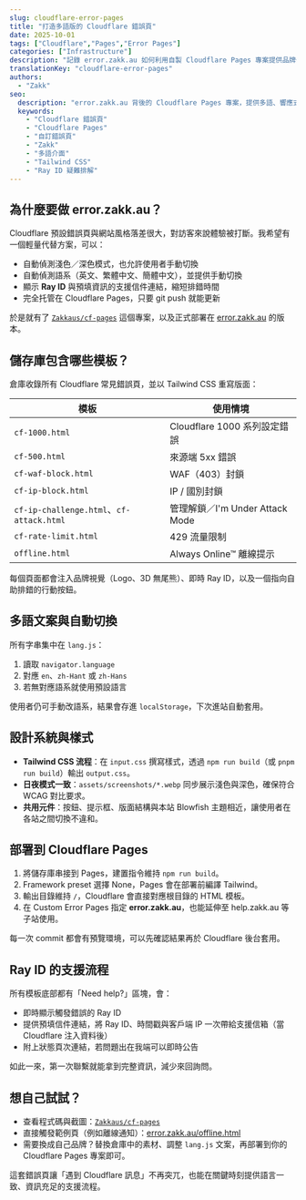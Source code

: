 ```yaml
---
slug: cloudflare-error-pages
title: "打造多語版的 Cloudflare 錯誤頁"
date: 2025-10-01
tags: ["Cloudflare","Pages","Error Pages"]
categories: ["Infrastructure"]
description: "記錄 error.zakk.au 如何利用自製 Cloudflare Pages 專案提供品牌化的多語錯誤頁。"
translationKey: "cloudflare-error-pages"
authors:
  - "Zakk"
seo:
  description: "error.zakk.au 背後的 Cloudflare Pages 專案，提供多語、響應式的錯誤與挑戰頁面，完整涵蓋各式 Cloudflare 場景。"
  keywords:
    - "Cloudflare 錯誤頁"
    - "Cloudflare Pages"
    - "自訂錯誤頁"
    - "Zakk"
    - "多語介面"
    - "Tailwind CSS"
    - "Ray ID 疑難排解"
---
```


## 為什麼要做 error.zakk.au？

Cloudflare 預設錯誤頁與網站風格落差很大，對訪客來說體驗被打斷。我希望有一個輕量代替方案，可以：

- 自動偵測淺色／深色模式，也允許使用者手動切換
- 自動偵測語系（英文、繁體中文、簡體中文），並提供手動切換
- 顯示 **Ray ID** 與預填資訊的支援信件連結，縮短排錯時間
- 完全托管在 Cloudflare Pages，只要 git push 就能更新

於是就有了 [`Zakkaus/cf-pages`](https://github.com/Zakkaus/cf-pages) 這個專案，以及正式部署在 [error.zakk.au](https://error.zakk.au/) 的版本。

## 儲存庫包含哪些模板？

倉庫收錄所有 Cloudflare 常見錯誤頁，並以 Tailwind CSS 重寫版面：

| 模板 | 使用情境 |
| --- | --- |
| `cf-1000.html` | Cloudflare 1000 系列設定錯誤 |
| `cf-500.html` | 來源端 5xx 錯誤 |
| `cf-waf-block.html` | WAF（403）封鎖 |
| `cf-ip-block.html` | IP / 國別封鎖 |
| `cf-ip-challenge.html`、`cf-attack.html` | 管理解鎖／I'm Under Attack Mode |
| `cf-rate-limit.html` | 429 流量限制 |
| `offline.html` | Always Online™ 離線提示 |

每個頁面都會注入品牌視覺（Logo、3D 無尾熊）、即時 Ray ID，以及一個指向自助排錯的行動按鈕。

## 多語文案與自動切換

所有字串集中在 `lang.js`：

1. 讀取 `navigator.language`
2. 對應 `en`、`zh-Hant` 或 `zh-Hans`
3. 若無對應語系就使用預設語言

使用者仍可手動改語系，結果會存進 `localStorage`，下次進站自動套用。

## 設計系統與樣式

- **Tailwind CSS 流程**：在 `input.css` 撰寫樣式，透過 `npm run build`（或 `pnpm run build`）輸出 `output.css`。
- **日夜模式一致**：`assets/screenshots/*.webp` 同步展示淺色與深色，確保符合 WCAG 對比要求。
- **共用元件**：按鈕、提示框、版面結構與本站 Blowfish 主題相近，讓使用者在各站之間切換不違和。

## 部署到 Cloudflare Pages

1. 將儲存庫串接到 Pages，建置指令維持 `npm run build`。
2. Framework preset 選擇 None，Pages 會在部署前編譯 Tailwind。
3. 輸出目錄維持 `/`，Cloudflare 會直接對應根目錄的 HTML 模板。
4. 在 Custom Error Pages 指定 **error.zakk.au**，也能延伸至 help.zakk.au 等子站使用。

每一次 commit 都會有預覽環境，可以先確認結果再於 Cloudflare 後台套用。

## Ray ID 的支援流程

所有模板底部都有「Need help?」區塊，會：

- 即時顯示觸發錯誤的 Ray ID
- 提供預填信件連結，將 Ray ID、時間戳與客戶端 IP 一次帶給支援信箱（當 Cloudflare 注入資料後）
- 附上狀態頁次連結，若問題出在我端可以即時公告

如此一來，第一次聯繫就能拿到完整資訊，減少來回詢問。

## 想自己試試？

- 查看程式碼與截圖：[`Zakkaus/cf-pages`](https://github.com/Zakkaus/cf-pages)
- 直接觸發範例頁（例如離線通知）：[error.zakk.au/offline.html](https://error.zakk.au/offline.html)
- 需要換成自己品牌？替換倉庫中的素材、調整 `lang.js` 文案，再部署到你的 Cloudflare Pages 專案即可。

這套錯誤頁讓「遇到 Cloudflare 訊息」不再突兀，也能在關鍵時刻提供語言一致、資訊充足的支援流程。
